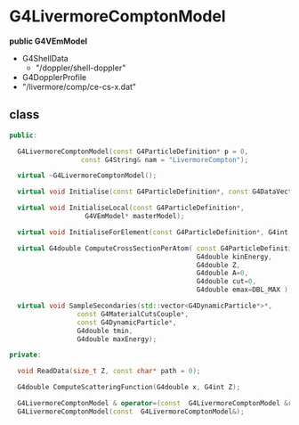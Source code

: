 <!-- G4LivermoreComptonModel.md --- 
;; 
;; Description: 
;; Author: Hongyi Wu(吴鸿毅)
;; Email: wuhongyi@qq.com 
;; Created: 日 7月 15 05:52:14 2018 (+0800)
;; Last-Updated: 日 7月 15 05:55:19 2018 (+0800)
;;           By: Hongyi Wu(吴鸿毅)
;;     Update #: 1
;; URL: http://wuhongyi.cn -->

# G4LivermoreComptonModel

**public G4VEmModel**

- G4ShellData
	- "/doppler/shell-doppler"
- G4DopplerProfile
- "/livermore/comp/ce-cs-x.dat"


## class

```cpp
public:

  G4LivermoreComptonModel(const G4ParticleDefinition* p = 0, 
		          const G4String& nam = "LivermoreCompton");

  virtual ~G4LivermoreComptonModel();

  virtual void Initialise(const G4ParticleDefinition*, const G4DataVector&);

  virtual void InitialiseLocal(const G4ParticleDefinition*,
			       G4VEmModel* masterModel);

  virtual void InitialiseForElement(const G4ParticleDefinition*, G4int Z);

  virtual G4double ComputeCrossSectionPerAtom( const G4ParticleDefinition*,
                                               G4double kinEnergy, 
                                               G4double Z, 
                                               G4double A=0, 
                                               G4double cut=0,
                                               G4double emax=DBL_MAX );

  virtual void SampleSecondaries(std::vector<G4DynamicParticle*>*,
				 const G4MaterialCutsCouple*,
				 const G4DynamicParticle*,
				 G4double tmin,
				 G4double maxEnergy);

private:

  void ReadData(size_t Z, const char* path = 0);

  G4double ComputeScatteringFunction(G4double x, G4int Z);

  G4LivermoreComptonModel & operator=(const  G4LivermoreComptonModel &right);
  G4LivermoreComptonModel(const  G4LivermoreComptonModel&);
```

<!-- G4LivermoreComptonModel.md ends here -->
